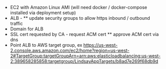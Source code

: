 * EC2 with Amazon Linux AMI (will need docker / docker-compose installed via deployment setup)
* ALB - 
  ** update security groups to allow https inbound / outbound traffic 
* Domain for ALB
* SSL cert requested by CA - request ACM cert
  ** approve ACM cert via dns
 * Point ALB to AWS target group, ex https://us-west-2.console.aws.amazon.com/ec2/home?region=us-west-2#TargetGroup:targetGroupArn=arn:aws:elasticloadbalancing:us-west-2:389658285858:targetgroup/LindsayAppTargets/b8ad7e269f68db9d